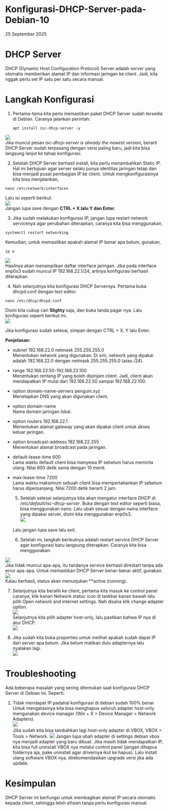 # Konfigurasi-DHCP-Server-pada-Debian-10
25 September 2025  

# DHCP Server
  DHCP (Dynamic Host Configuration Protocol) Server adalah server yang otomatis memberikan alamat IP dan informasi jaringan ke client. Jadi, kita nggak perlu set IP satu per satu secara manual.  
    
# Langkah Konfigurasi  
  1. Pertama-tama kita perlu memastikan paket DHCP Server sudah tersedia di Debian. Caranya jalankan perintah:

         apt install isc-dhcp-server -y
![](IMAGES/godimactuallyinvested.png)  
    Jika muncul pesan *isc-dhcp-server is already the newest version*, berarti DHCP Server sudah terpasang dengan versi paling baru, jadi kita bisa langsung lanjut ke tahap konfigurasi.  
      
  2. Setelah DHCP Server berhasil install, kita perlu menambahkan Static IP. Hal ini bertujuan agar server selalu punya identitas jaringan tetap dan bisa menjadi pusat pembagian IP ke client. Untuk mengkonfigurasinya kita bisa menjalankan,  

    nano /etc/network/interfaces
  Lalu isi seperti berikut.  
![](IMAGES/thinkireallywantthis.png)  
  Jangan lupa save dengan **CTRL + X lalu Y dan Enter**.  
    
  3. Jika sudah melakukan konfigurasi IP, jangan lupa restart network servicenya agar perubahan diterapkan, caranya kita bisa menggunakan,  
    
    systemctl restart networking
  Kemudian, untuk memastikan apakah alamat IP benar apa belum, gunakan,  

    ip a
![](IMAGES/imnotevenkidding.png)  
  Hasilnya akan menampilkan daftar interface jaringan. Jika pada interface enp0s3 sudah muncul IP 192.168.22.1/24, artinya konfigurasi berhasil diterapkan.  
    
  4. Nah selanjutnya kita konfigurasi DHCP Servernya. Pertama buka dhcpd.conf dengan text editor.

    nano /etc/dhcp/dhcpd.conf
  Disini kita cukup cari **Slighty** saja, dan buka tanda pagar nya. Lalu konfigurasi seperti berikut ini.  
![](IMAGES/noimactuallyinvested.png)  
  
  Jika konfigurasi sudah selesai, simpan dengan CTRL + X, Y lalu Enter.  
    
**Penjelasan:**
- subnet 192.168.22.0 netmask 255.255.255.0  
    Menentukan network yang digunakan. Di sini, network yang dipakai adalah 192.168.22.0 dengan netmask 255.255.255.0 (atau /24).  
- range 192.168.22.50-192.168.22.100  
    Menentukan rentang IP yang boleh dipinjam client. Jadi, client akan mendapatkan IP mulai dari 192.168.22.50 sampai 192.168.22.100.  
- option domain-name-servers penguin.xyz  
    Menetapkan DNS yang akan digunakan client.  
- option domain-name  
    Nama domain jaringan lokal.  
- option routers 192.168.22.1  
    Menentukan alamat gateway yang akan dipakai client untuk akses keluar jaringan.  
- option broadcast-address 192.168.22.255  
    Menentukan alamat broadcast pada jaringan.  
- default-lease-time 600  
    Lama waktu default client bisa menyewa IP sebelum harus meminta ulang. Nilai 600 detik sama dengan 10 menit.  
- max-lease-time 7200  
    Lama waktu maksimum sebuah client bisa mempertahankan IP sebelum harus diperpanjang. Nilai 7200 detik berarti 2 jam.  
  
  5. Setelah selesai selanjutnya kita akan mengatur interface DHCP di */etc/default/isc-dhcp-server*. Buka dengan text editor seperti biasa, bisa menggunakan nano. Lalu ubah sesuai dengan nama interface yang dipakai server, disini kita menggunakan enp0s3.   
![](IMAGES/haventevenmetyet.png)  
  
  Lalu jangan lupa save lalu exit.  

  6. Setelah ini, langkah berikutnya adalah restart service DHCP Server agar konfigurasi baru langsung diterapkan. Caranya kita bisa menggunakan.  
       
![](IMAGES/wishthatiwaskidding.png)  
     Jika tidak muncul apa-apa, itu tandanya service berhasil direstart tanpa ada error apa-apa. Untuk memastikan DHCP Server benar-benar aktif, gunakan.  
![](IMAGES/imnotandihateit.png)  
     Kalau berhasil, status akan menunjukan **active (running).  
  
  7. Selanjutnya kita beralih ke client, pertama kita masuk ke control panel caranya, klik kanan Network statuc icon di taskbar kanan bawah lalu pilih Open network and internet settings. Nah disana klik change adapter option.  
![](IMAGES/godimactuallyinvestedd.png)  
     Selanjutnya kita pilih adapter host-only, lalu pastikan bahwa IP nya di atur DHCP.  
![](IMAGES/haventevenmetyett.png)  
    
  8. Jika sudah kita buka properties untuk melihat apakah sudah dapat IP dari server apa belum. Jika belum matikan dulu adapternya lalu nyalakan lagi.  
![](IMAGES/watchthisbethewrongthingclassic.png)  

# Troubleshooting
  Ada beberapa masalah yang sering ditemukan saat konfigurasi DHCP Server di Debian ini. Seperti:  
  1. Tidak mendapat IP padahal konfigurasi di debian sudah 100% benar
       Untuk mengatasinya kita bisa menghapus seluruh adapter host-only mengunakan device manager (Win + X > Device Manager > Network Adapters).  
![](IMAGES/GodImjumpinginthedeepend.png)  
       Jika sudah kita bisa tambahkan lagi host-only adapter di VBOX, VBOX > Tools > Network.
![](IMAGES/Itsmorefuntoswimin.png)
       Jangan lupa ubah adapter di settings debian vbox nya menjadi adapter yang baru dibuat.
     Jika masih tidak mendapatkan IP, kita bisa full uninstall VBOX nya melalui control panel (jangan dihapus foldernya aja, pake uninstall agar drivernya ikut ke hapus). Lalu install ulang software VBOX nya, direkomendasikan upgrade versi jika ada update.

# Kesimpulan
  DHCP Server ini berfungsi untuk membagikan alamat IP secara otomatis kepada client, sehingga lebih efisien tanpa perlu konfigurasi manual.
